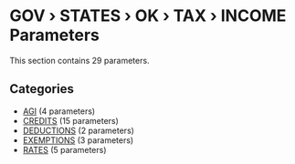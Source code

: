 # GOV › STATES › OK › TAX › INCOME Parameters

This section contains 29 parameters.

## Categories

- [AGI](agi/index.md) (4 parameters)
- [CREDITS](credits/index.md) (15 parameters)
- [DEDUCTIONS](deductions/index.md) (2 parameters)
- [EXEMPTIONS](exemptions/index.md) (3 parameters)
- [RATES](rates/index.md) (5 parameters)
